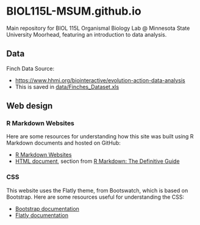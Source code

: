 # BIOL115L-MSUM.github.io

Main repository for BIOL 115L Organismal Biology Lab @ Minnesota State University Moorhead, featuring an introduction to data analysis.

## Data

Finch Data Source:
- https://www.hhmi.org/biointeractive/evolution-action-data-analysis
- This is saved in [data/Finches_Dataset.xls](data/Finches_Dataset.xls)

## Web design

### R Markdown Websites

Here are some resources for understanding how this site was built using R Markdown documents and hosted on GitHub:

- [R Markdown Websites](https://rmarkdown.rstudio.com/rmarkdown_websites.htm)
- [HTML document](https://bookdown.org/yihui/rmarkdown/html-document.html), section from [R Markdown: The Definitive Guide](https://bookdown.org/yihui/rmarkdown/)

### CSS

This website uses the Flatly theme, from Bootswatch, which is based on Bootstrap. Here are some resources useful for understanding the CSS:

- [Bootstrap documentation](https://getbootstrap.com/docs/4.1/getting-started/introduction/)
- [Flatly documentation](https://bootswatch.com/3/flatly/)